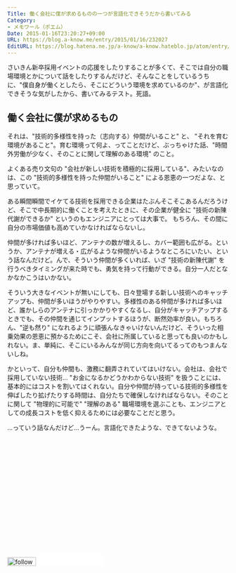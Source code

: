 ```yaml
---
Title: 働く会社に僕が求めるものの一つが言語化できそうだから書いてみる
Category:
- メモワール（ポエム）
Date: 2015-01-16T23:20:27+09:00
URL: https://blog.a-know.me/entry/2015/01/16/232027
EditURL: https://blog.hatena.ne.jp/a-know/a-know.hateblo.jp/atom/entry/8454420450080434001
---
```


さいきん新卒採用イベントの応援をしたりすることが多くて、そこでは自分の職場環境とかについて話をしたりするんだけど、そんなことをしているうちに、"僕自身が働くとしたら、そこにどういう環境を求めているのか"、が言語化できそうな気がしたから、書いてみるテスト。死語。

## 働く会社に僕が求めるもの
それは、"技術的多様性を持った（志向する）仲間がいること" と、 "それを育む環境があること"。育む環境って何よ、ってことだけど、ぶっちゃけた話、"時間外労働が少なく、そのことに関して理解のある環境" のこと。


よくある売り文句の "会社が新しい技術を積極的に採用している"、みたいなのは、この "技術的多様性を持った仲間がいること" による恩恵の一つだよな、と思っていて。

ある瞬間瞬間でイケてる技術を採用できる企業はたぶんそこそこあるんだろうけど、そこで中長期的に働くことを考えたときに、その企業が健全に "技術の新陳代謝ができるか" というのもエンジニアにとっては大事で。
もちろん、その間に自分の市場価値も高めていかなければならないし。

仲間が多ければ多いほど、アンテナの数が増えるし、カバー範囲も広がる。というか、アンテナが増える・広がるような仲間がいるようなところにいたい、という話なんだけど。んで、そういう仲間が多くいれば、いざ "技術の新陳代謝" を行うべきタイミングが来た時でも、勇気を持って行動ができる。自分一人だとなかなかこうはいかない。

そういう大きなイベントが無いにしても、日々登場する新しい技術へのキャッチアップも、仲間が多いほうがやりやすい。多様性のある仲間が多ければ多いほど、誰かしらのアンテナに引っかかりやすくなるし、自分がキャッチアップするときでも、その仲間を通じてインプットするほうが、断然効率が良い。もちろん、"逆も然り" になれるように頑張んなきゃいけないんだけど、そういった相乗効果の恩恵に預かるためにこそ、会社に所属していると思っても良いのかもしれない。ま、単純に、そこにいるみんなが同じ方向を向いてるってのもつまんないしね。


かといって、自分も仲間も、激務に翻弄されていてはいけない。会社は、会社で採用していない技術... "お金になるかどうかわからない技術" を扱うことには、基本的にはコストを割いてはくれない。自分や仲間が持っている技術的多様性を伸ばしたり拡げたりする時間は、自分たちで確保しなければならない。そのことに関して "物理的に可能で" "理解のある" 職場環境を選ぶことも、エンジニアとしての成長コストを低く抑えるためには必要なことだと思う。


...っていう話なんだけど...うーん。言語化できたような、できてないような。

<script async src="//pagead2.googlesyndication.com/pagead/js/adsbygoogle.js"></script>
<!-- article-bottom2 -->
<ins class="adsbygoogle"
     style="display:inline-block;width:300px;height:250px"
     data-ad-client="ca-pub-3463034538369189"
     data-ad-slot="5274552934"></ins>
<script>
(adsbygoogle = window.adsbygoogle || []).push({});
</script>


<div>
<a href='http://cloud.feedly.com/#subscription%2Ffeed%2Fhttp%3A%2F%2Fblog.a-know.me%2Ffeed'  target='blank'><img id='feedlyFollow' src='//s3.feedly.com/img/follows/feedly-follow-rectangle-volume-small_2x.png' alt='follow us in feedly' width='65' height='20'></a>

<iframe src="//blog.hatena.ne.jp/a-know/a-know.hateblo.jp/subscribe/iframe" allowtransparency="true" frameborder="0" scrolling="no" width="150" height="28"></iframe>
</div>


<script src="https://moshi-moshi.moshimo.works/moshimoshi/a_know_blog/2015-01-16-232027?title=%E5%83%8D%E3%81%8F%E4%BC%9A%E7%A4%BE%E3%81%AB%E5%83%95%E3%81%8C%E6%B1%82%E3%82%81%E3%82%8B%E3%82%82%E3%81%AE%E3%81%AE%E4%B8%80%E3%81%A4%E3%81%8C%E8%A8%80%E8%AA%9E%E5%8C%96%E3%81%A7%E3%81%8D%E3%81%9D%E3%81%86%E3%81%A0%E3%81%8B%E3%82%89%E6%9B%B8%E3%81%84%E3%81%A6%E3%81%BF%E3%82%8B"></script>
